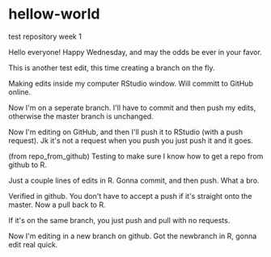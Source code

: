 # hellow-world
test repository week 1

Hello everyone! 
Happy Wednesday, and may the odds be ever in your favor. 

This is another test edit, this time creating a branch on the fly. 

Making edits inside my computer RStudio window. Will committ to GitHub online. 

Now I'm on a seperate branch. I'll have to commit and then push my edits, 
otherwise the master branch is unchanged. 

Now I'm editing on GitHub, and then I'll push it to RStudio 
(with a push request). 
Jk it's not a request when you push you just push it and it goes. 




(from repo_from_github)
Testing to make sure I know how to get a repo from github to R. 

Just a couple lines of edits in R. 
Gonna commit, and then push. What a bro. 

Verified in github. You don't have to accept a push if it's straight onto the master. 
Now a pull back to R. 

If it's on the same branch, you just push and pull with no requests. 

Now I'm editing in a new branch on github. 
Got the newbranch in R, gonna edit real quick. 
